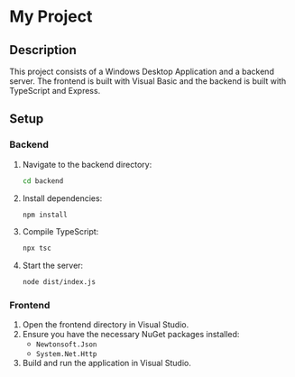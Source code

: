 # My Project

## Description
This project consists of a Windows Desktop Application and a backend server. The frontend is built with Visual Basic and the backend is built with TypeScript and Express.

## Setup

### Backend

1. Navigate to the backend directory:
    ```sh
    cd backend
    ```

2. Install dependencies:
    ```sh
    npm install
    ```

3. Compile TypeScript:
    ```sh
    npx tsc
    ```

4. Start the server:
    ```sh
    node dist/index.js
    ```

### Frontend

1. Open the frontend directory in Visual Studio.
2. Ensure you have the necessary NuGet packages installed:
   - `Newtonsoft.Json`
   - `System.Net.Http`
3. Build and run the application in Visual Studio.
